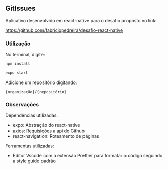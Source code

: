 ## GitIssues

Aplicativo desenvolvido em react-native para o desafio proposto no link:

https://github.com/fabriciopedreira/desafio-react-native



### Utilização

No terminal, digite:

```sh
npm install

expo start
```

Adicione um repositório digitando:

```
{organização}/{repositório}
```



### Observações

Dependências utilizadas:

- expo: Abstração do react-native
- axios: Requisições a api do Github
- react-navigation: Roteamento de páginas

Ferramentas utilizadas:

- Editor Vscode com a extensão Prettier para formatar o código seguindo a style guide padrão
